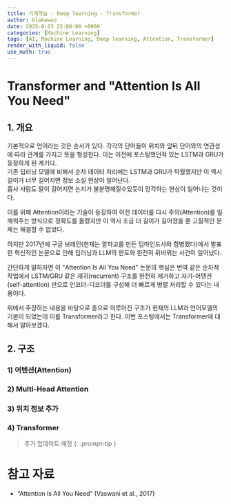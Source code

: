 ```yaml
---
title: 기계학습 - Deep learning - Transformer
author: blakewoo
date: 2025-8-23 22:00:00 +0900
categories: [Machine Learning]
tags: [AI, Machine Learning, Deep learning, Attention, Transformer]
render_with_liquid: false
use_math: true
---
```


# Transformer and "Attention Is All You Need"
## 1. 개요
기본적으로 언어라는 것은 순서가 있다. 각각의 단어들이 위치와 앞뒤 단어와의 연관성에 따라 관계를 가지고
뜻을 형성한다. 이는 이전에 포스팅했던적 있는 LSTM과 GRU가 등장하게 된 계기다.   
기존 딥러닝 모델에 비해서 순차 데이터 처리에는 LSTM과 GRU가 탁월했지만 이 역시 길이가 너무 길어지면 정보 소실 현상이 일어난다.   
흡사 사람도 말이 길어지면 논지가 불분명해질수있듯이 망각하는 현상이 일어나는 것이다.

이를 위해 Attention이라는 기술이 등장하여 이전 데이터를 다시 주의(Attention)를 일깨워주는 방식으로 정확도를 올렸지만
이 역시 조금 더 길이가 길어졌을 뿐 고질적인 문제는 해결할 수 없었다.

하지만 2017년에 구글 브레인(현재는 알파고를 만든 딥마인드사와 합병했다)에서 발표한 혁신적인 논문으로 인해
딥러닝과 LLM의 판도와 완전히 뒤바뀌는 사건이 일어났다.

간단하게 말하자면 이 "Attention Is All You Need" 논문의 핵심은 
번역 같은 순차적 작업에서 LSTM/GRU 같은 재귀(recurrent) 구조를 완전히 제거하고 자기-어텐션(self-attention)
만으로 인코더-디코더를 구성해 더 빠르게 병렬 처리할 수 있다는 내용이다.

위에서 주장하는 내용을 바탕으로 층으로 이루어진 구조가 현재의 LLM과 언어모델의 기본이 되었는데
이를 Transformer라고 한다. 이번 포스팅에서는 Transformer에 대해서 알아보겠다.

## 2. 구조
### 1) 어텐션(Attention)
### 2) Multi-Head Attention
### 3) 위치 정보 추가
### 4) Transformer

> 추가 업데이트 예정
{: .prompt-tip }

# 참고 자료
- “Attention Is All You Need” (Vaswani et al., 2017)
